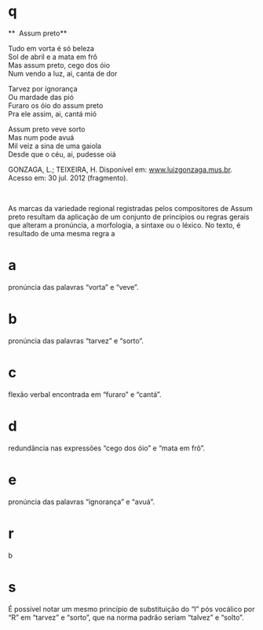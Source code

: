 # q
**  Assum preto**

Tudo em vorta é só beleza\
Sol de abril e a mata em frô\
Mas assum preto, cego dos óio\
Num vendo a luz, ai, canta de dor

Tarvez por ignorança\
Ou mardade das pió\
Furaro os óio do assum preto\
Pra ele assim, ai, cantá mió

Assum preto veve sorto\
Mas num pode avuá\
Mil veiz a sina de uma gaiola\
Desde que o céu, ai, pudesse oiá

GONZAGA, L.; TEIXEIRA, H. Disponível em: www.luizgonzaga.mus.br. Acesso em: 30 jul. 2012 (fragmento).

 

As marcas da variedade regional registradas pelos compositores de Assum preto resultam da aplicação de um conjunto de princípios ou regras gerais que alteram a pronúncia, a morfologia, a sintaxe ou o léxico. No texto, é resultado de uma mesma regra a

# a
pronúncia das palavras “vorta” e “veve”.

# b
pronúncia das palavras “tarvez” e “sorto”.

# c
flexão verbal encontrada em “furaro” e “cantá”.

# d
redundância nas expressões “cego dos óio” e “mata em frô”.

# e
pronúncia das palavras “ignorança” e “avuá”.

# r
b

# s
É possível notar um mesmo princípio de substituição do “l” pós vocálico por “R” em “tarvez” e “sorto”, que na norma padrão seriam “talvez” e “solto”.
